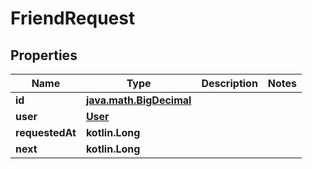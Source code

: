 
# FriendRequest

## Properties
Name | Type | Description | Notes
------------ | ------------- | ------------- | -------------
**id** | [**java.math.BigDecimal**](java.math.BigDecimal.md) |  | 
**user** | [**User**](User.md) |  | 
**requestedAt** | **kotlin.Long** |  | 
**next** | **kotlin.Long** |  | 



